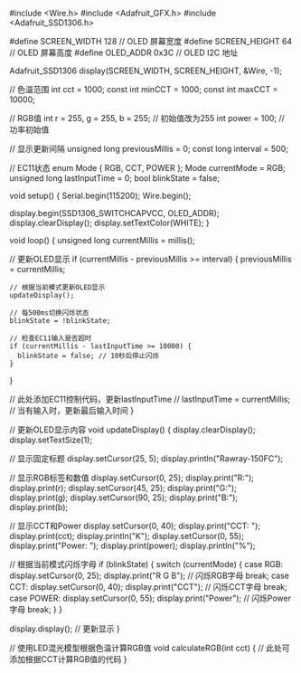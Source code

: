 #include <Wire.h>
#include <Adafruit_GFX.h>
#include <Adafruit_SSD1306.h>

#define SCREEN_WIDTH 128 // OLED 屏幕宽度
#define SCREEN_HEIGHT 64 // OLED 屏幕高度
#define OLED_ADDR 0x3C   // OLED I2C 地址

Adafruit_SSD1306 display(SCREEN_WIDTH, SCREEN_HEIGHT, &Wire, -1);

// 色温范围
int cct = 1000;
const int minCCT = 1000;
const int maxCCT = 10000;

// RGB值
int r = 255, g = 255, b = 255; // 初始值改为255
int power = 100; // 功率初始值

// 显示更新间隔
unsigned long previousMillis = 0;
const long interval = 500;

// EC11状态
enum Mode { RGB, CCT, POWER };
Mode currentMode = RGB;
unsigned long lastInputTime = 0;
bool blinkState = false;

void setup() {
  Serial.begin(115200);
  Wire.begin();
  
  display.begin(SSD1306_SWITCHCAPVCC, OLED_ADDR);
  display.clearDisplay();
  display.setTextColor(WHITE);
}

void loop() {
  unsigned long currentMillis = millis();

  // 更新OLED显示
  if (currentMillis - previousMillis >= interval) {
    previousMillis = currentMillis;

    // 根据当前模式更新OLED显示
    updateDisplay();

    // 每500ms切换闪烁状态
    blinkState = !blinkState;

    // 检查EC11输入是否超时
    if (currentMillis - lastInputTime >= 10000) {
      blinkState = false; // 10秒后停止闪烁
    }
  }

  // 此处添加EC11控制代码，更新lastInputTime
  // lastInputTime = currentMillis; // 当有输入时，更新最后输入时间
}

// 更新OLED显示内容
void updateDisplay() {
  display.clearDisplay();
  display.setTextSize(1);
  
  // 显示固定标题
  display.setCursor(25, 5); 
  display.println("Rawray-150FC");
  
  // 显示RGB标签和数值
  display.setCursor(0, 25); 
  display.print("R:"); display.print(r); 
  display.setCursor(45, 25); display.print("G:"); display.print(g); 
  display.setCursor(90, 25); display.print("B:"); display.print(b);

  // 显示CCT和Power
  display.setCursor(0, 40); 
  display.print("CCT: "); display.print(cct); display.println("K");
  display.setCursor(0, 55); 
  display.print("Power: "); display.print(power); display.println("%"); 

  // 根据当前模式闪烁字母
  if (blinkState) {
    switch (currentMode) {
      case RGB:
        display.setCursor(0, 25);
        display.print("R G B"); // 闪烁RGB字母
        break;
      case CCT:
        display.setCursor(0, 40);
        display.print("CCT"); // 闪烁CCT字母
        break;
      case POWER:
        display.setCursor(0, 55);
        display.print("Power"); // 闪烁Power字母
        break;
    }
  }

  display.display(); // 更新显示
}

// 使用LED混光模型根据色温计算RGB值
void calculateRGB(int cct) {
  // 此处可添加根据CCT计算RGB值的代码
}
